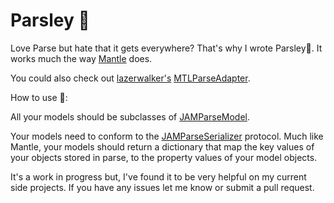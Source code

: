 # Parsley :herb:

Love Parse but hate that it gets everywhere? That's why I wrote Parsley:herb:. It works much the way [Mantle](https://github.com/Mantle/Mantle) does.

You could also check out [lazerwalker's](https://github.com/lazerwalker) [MTLParseAdapter](https://github.com/lazerwalker/MTLParseAdapter). 

How to use :herb::

All your models should be subclasses of [JAMParseModel](https://github.com/thisismcgregor/Parsley/blob/master/Parsley/JAMParseModel.h).

Your models need to conform to the [JAMParseSerializer](https://github.com/thisismcgregor/Parsley/blob/master/Parsley/JAMParseSerializer.h) protocol. Much like Mantle, your models should return a dictionary that map the key values of your objects stored in parse, to the property values of your model objects.

It's a work in progress but, I've found it to be very helpful on my current side projects. If you have any issues let me know or submit a pull request.
